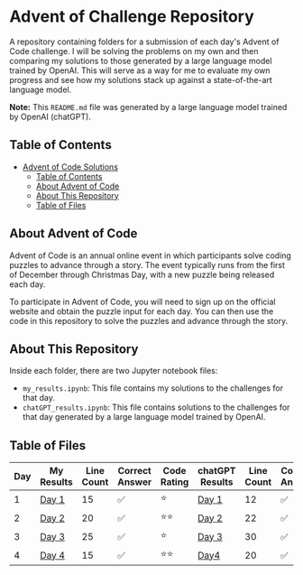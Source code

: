 # Advent of Challenge Repository

A repository containing folders for a submission of each day's Advent of Code challenge. I will be solving the problems on my own and then comparing my solutions to those generated by a large language model trained by OpenAI. This will serve as a way for me to evaluate my own progress and see how my solutions stack up against a state-of-the-art language model.

**Note:** This `README.md` file was generated by a large language model trained by OpenAI (chatGPT).

## Table of Contents

- [Advent of Code Solutions](#advent-of-code-solutions)
  - [Table of Contents](#table-of-contents)
  - [About Advent of Code](#about-advent-of-code)
  - [About This Repository](#about-this-repository)
  - [Table of Files](#table-of-files)

## About Advent of Code

Advent of Code is an annual online event in which participants solve coding puzzles to advance through a story. The event typically runs from the first of December through Christmas Day, with a new puzzle being released each day.

To participate in Advent of Code, you will need to sign up on the official website and obtain the puzzle input for each day. You can then use the code in this repository to solve the puzzles and advance through the story.

## About This Repository

Inside each folder, there are two Jupyter notebook files:

- `my_results.ipynb`: This file contains my solutions to the challenges for that day.
- `chatGPT_results.ipynb`: This file contains solutions to the challenges for that day generated by a large language model trained by OpenAI.

## Table of Files

| Day | My Results | Line Count | Correct Answer | Code Rating | chatGPT Results | Line Count | Correct Answer | Code Rating |
| --- | ------ | ---------- | -------------------- | ----------- | ------ | ---------- | -------------------- | ----------- |
| 1 | [Day 1](day1/my_results.ipynb) | 15 | :white_check_mark: | :star: | [Day 1](day1/chatGPT_results.ipynb) | 12 | :white_check_mark: | :star::star: |
| 2 | [Day 2](day2/my_results.ipynb) | 20 | :white_check_mark: | :star::star: | [Day 2](day2/chatGPT_results.ipynb) | 22 | :white_check_mark: | :star: |
| 3 | [Day 3](day3/my_results.ipynb) | 25 | :white_check_mark: | :star: | [Day 3](day3/chatGPT_results.ipynb) | 30 | :white_check_mark: | :star: |
| 4 | [Day 4](day4/my_results.ipynb) | 15 | :white_check_mark: | :star::star: | [Day4](day4/chatGPT_results.ipynb) | 20 | :white_check_mark: | :star: |
